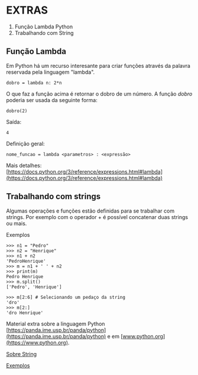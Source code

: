 
# EXTRAS

1. Função Lambda Python
2. Trabalhando com String

## Função Lambda

Em Python há um recurso interesante para criar funções através da palavra reservada pela linguagem "lambda".

```
dobro = lambda n: 2*n
```

O que faz a função acima é retornar o dobro de um número. A função *dobro* poderia ser usada da seguinte forma:

```
dobro(2)
```

Saída:

```
4
```

Definição geral:

```
nome_funcao = lambda <parametros> : <expressão>
```

Mais detalhes: [https://docs.python.org/3/reference/expressions.html#lambda](https://docs.python.org/3/reference/expressions.html#lambda)


## Trabalhando com strings

Algumas operações e funções estão definidas para se trabalhar com strings. Por exemplo com o operador + é possível concatenar duas strings ou mais.

Exemplos

```
>>> n1 = "Pedro"
>>> n2 = "Henrique"
>>> n1 + n2
'PedroHenrique'
>>> m = n1 + ' ' + n2
>>> print(m)
Pedro Henrique
>>> m.split() 
['Pedro', 'Henrique']

>>> m[2:6] # Selecionando um pedaço da string
'dro'
>>> m[2:]
'dro Henrique'
```

Material extra sobre a linguagem Python [https://panda.ime.usp.br/panda/python](https://panda.ime.usp.br/panda/python)
e em [www.python.org](https://www.python.org).

[Sobre String](https://panda.ime.usp.br/pensepy/static/pensepy/08-Strings/strings.html)

[Exemplos](https://wsricardo.github.io/introprog/licao01/extras/exemplos)
